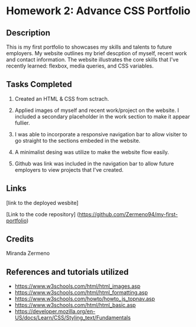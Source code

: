 # **Homework 2: Advance CSS Portfolio**

## **Description**
This is my first portfolio to showcases my skills and talents to future employers. My website outlines my brief descption of myself, recent work and contact information. The website illustrates the core skills that I've recently learned: flexbox, media queries, and CSS variables. 

## **Tasks Completed**

1. Created an HTML & CSS from sctrach.

2. Applied images of myself and recent work/project on the website. I included a secondary placeholder in the work section to make it appear fullier. 

3. I was able to incorporate a responsive navigation bar to allow visiter to go straight to the sections embeded in the website. 

4. A minimalist desing was utilize to make the website flow easily. 

5. Github was link was included in the navigation bar to allow future employers to view projects that I've created. 

## **Links**

[link to the deployed wesbite]

[Link to the code repository] (https://github.com/Zermeno94/my-first-portfolio)

## **Credits**
Miranda Zermeno

## **References and tutorials utilized**
* https://www.w3schools.com/html/html_images.asp
* https://www.w3schools.com/html/html_formatting.asp
* https://www.w3schools.com/howto/howto_js_topnav.asp
* https://www.w3schools.com/html/html_basic.asp
* https://developer.mozilla.org/en-US/docs/Learn/CSS/Styling_text/Fundamentals
